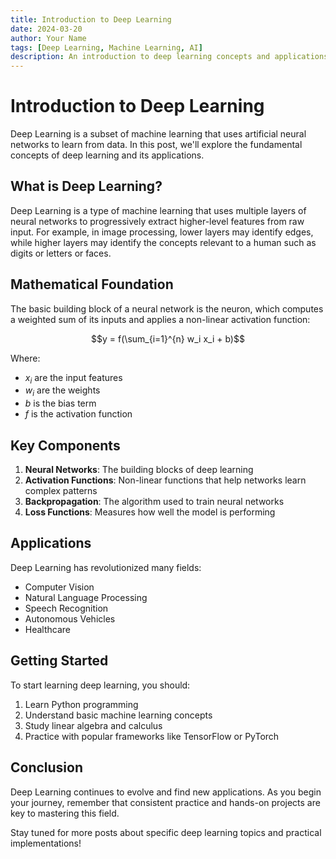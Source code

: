 ```yaml
---
title: Introduction to Deep Learning
date: 2024-03-20
author: Your Name
tags: [Deep Learning, Machine Learning, AI]
description: An introduction to deep learning concepts and applications
---
```


# Introduction to Deep Learning

Deep Learning is a subset of machine learning that uses artificial neural networks to learn from data. In this post, we'll explore the fundamental concepts of deep learning and its applications.

## What is Deep Learning?

Deep Learning is a type of machine learning that uses multiple layers of neural networks to progressively extract higher-level features from raw input. For example, in image processing, lower layers may identify edges, while higher layers may identify the concepts relevant to a human such as digits or letters or faces.

## Mathematical Foundation

The basic building block of a neural network is the neuron, which computes a weighted sum of its inputs and applies a non-linear activation function:

$$y = f(\sum_{i=1}^{n} w_i x_i + b)$$

Where:
- $x_i$ are the input features
- $w_i$ are the weights
- $b$ is the bias term
- $f$ is the activation function

## Key Components

1. **Neural Networks**: The building blocks of deep learning
2. **Activation Functions**: Non-linear functions that help networks learn complex patterns
3. **Backpropagation**: The algorithm used to train neural networks
4. **Loss Functions**: Measures how well the model is performing

## Applications

Deep Learning has revolutionized many fields:

- Computer Vision
- Natural Language Processing
- Speech Recognition
- Autonomous Vehicles
- Healthcare

## Getting Started

To start learning deep learning, you should:

1. Learn Python programming
2. Understand basic machine learning concepts
3. Study linear algebra and calculus
4. Practice with popular frameworks like TensorFlow or PyTorch

## Conclusion

Deep Learning continues to evolve and find new applications. As you begin your journey, remember that consistent practice and hands-on projects are key to mastering this field.

Stay tuned for more posts about specific deep learning topics and practical implementations! 